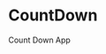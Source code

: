 # CountDown
 Count Down App
     
          
                                                     
                                                                
                                                 
                                    
                            
             
      
       
 
